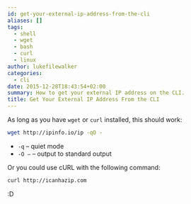 ```yaml
---
id: get-your-external-ip-address-from-the-cli
aliases: []
tags:
  - shell
  - wget
  - bash
  - curl
  - linux
author: lukefilewalker
categories:
  - cli
date: 2015-12-28T18:43:54+02:00
summary: How to get your external IP address on the CLI.
title: Get Your External IP Address From the CLI
---
```


As long as you have `wget` or `curl` installed, this should work:
```bash 
wget http://ipinfo.io/ip -qO -
```

- `-q` – quiet mode
- `-O –` – output to standard output

Or you could use cURL with the following command:
```bash 
curl http://icanhazip.com
```

:D
